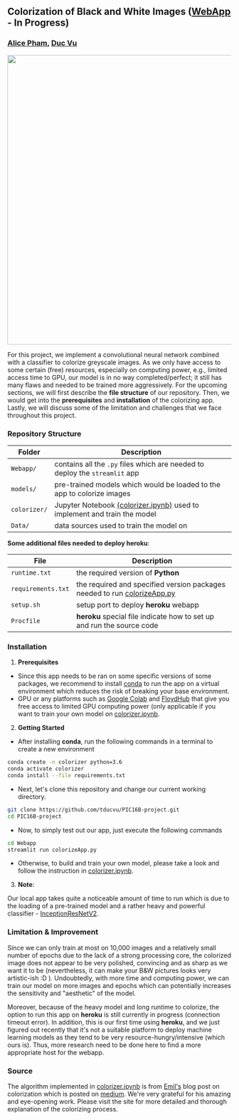## Colorization of Black and White Images ([WebApp](https://colorizing-pic16b.herokuapp.com/) - In Progress)

###  [Alice Pham](https://naliph.github.io/), [Duc Vu](https://tducvu.github.io/)

<img src='../demo.gif' width=650>

For this project, we implement a convolutional neural network combined with a classifier to colorize greyscale images. As we only have access to some certain (free) resources, especially on computing power, e.g., limited access time to GPU, our model is in no way completed/perfect; it still has many flaws and needed to be trained more aggressively. For the upcoming sections, we will first describe the **file structure** of our repository. Then, we would get into the **prerequisites** and **installation** of the colorizing app. Lastly, we will discuss some of the limitation and challenges that we face throughout this project.

### Repository Structure

|Folder            | Description |
|------------------| ----------- |
|`Webapp/`         | contains all the `.py` files which are needed to deploy the `streamlit` app|
|`models/`         | pre-trained models which would be loaded to the app to colorize images|
|`colorizer/`      | Jupyter Notebook [(colorizer.ipynb)](https://github.com/tducvu/PIC16B-project/blob/main/Colorizer/colorizer.ipynb) used to implement and train the model|
|`Data/`           | data sources used to train the model on|


**Some additional files needed to deploy heroku**:

| File              | Description |
|-------------------|-------------|
|`runtime.txt`      | the required version of **Python**|
|`requirements.txt` | the required and specified version packages needed to run [colorizeApp.py](https://github.com/tducvu/PIC16B-project/blob/main/Webapp/colorizeApp.py)|
|`setup.sh`         | setup port to deploy **heroku** webapp|
|`Procfile`         | **heroku** special file indicate how to set up and run the source code|


### Installation

1. **Prerequisites**
-  Since this app needs to be ran on some specific versions of some packages, we recommend to install [conda](https://conda.io/projects/conda/en/latest/user-guide/getting-started.html) to run the app on a virtual environment which reduces the risk of breaking your base environment.
- GPU or any platforms such as [Google Colab](https://research.google.com/colaboratory/) and [FloydHub](https://www.floydhub.com/) that give you free access to limited GPU computing power (only applicable if you want to train your own model on [colorizer.ipynb](https://github.com/tducvu/PIC16B-project/blob/main/Colorizer/colorizer.ipynb).

2. **Getting Started**
- After installing **conda**, run the following commands in a terminal to create a new environment

```bash
conda create -n colorizer python=3.6
conda activate colorizer
conda install --file requirements.txt
```

- Next, let's clone this repository and change our current working directory.

```bash
git clone https://github.com/tducvu/PIC16B-project.git
cd PIC16B-project
```

- Now, to simply test out our app, just execute the following commands

```bash
cd Webapp
streamlit run colorizeApp.py
```

- Otherwise, to build and train your own model, please take a look and follow the instruction in [colorizer.ipynb](https://github.com/tducvu/PIC16B-project/blob/main/Colorizer/colorizer.ipynb).

3. **Note**: 

Our local app takes quite a noticeable amount of time to run which is due to the loading of a pre-trained model and a rather heavy and powerful classifier - [InceptionResNetV2](https://keras.io/api/applications/inceptionresnetv2/).

### Limitation & Improvement
Since we can only train at most on 10,000 images and a relatively small number of epochs due to the lack of a strong processing core, the colorized image does not appear to be very polished, convincing and as sharp as we want it to be (nevertheless, it can make your B&W pictures looks very artistic-ish :D ). Undoubtedly, with more time and computing power, we can train our model on more images and epochs which can potentially increases the sensitivity and "aesthetic" of the model.

Moreover, because of the heavy model and long runtime to colorize, the option to run this app on **heroku** is still currently in progress (connection timeout error). In addition, this is our first time using **heroku**, and we just figured out recently that it's not a suitable platform to deploy machine learning models as they tend to be very resource-hungry/intensive (which ours is). Thus, more research need to be done here to find a more appropriate host for the webapp.

### Source
The algorithm implemented in [colorizer.ipynb](https://github.com/tducvu/PIC16B-project/blob/main/Colorizer/colorizer.ipynb) is from [Emil's](https://www.emilwallner.com/) blog post on colorization which is posted on [medium](https://emilwallner.medium.com/colorize-b-w-photos-with-a-100-line-neural-network-53d9b4449f8d). We're very grateful for his amazing and eye-opening work. Please visit the site for more detailed and thorough explanation of the colorizing process.